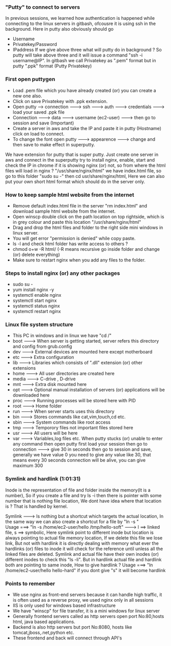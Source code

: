 ### "Putty" to connect to servers
In previous sessions, we learned how authentication is happened while connecting to the linux servers in gitbash, ofcousre it is using ssh in the background. Here in putty also obviously should go 
- Username
- Privatekey/Password
- IPaddress
If we give above three what will putty do in background ? So putty will take above three and it will issue a command "ssh -i <path-to-privatekey> username@IP". In gitbash we call Privatekey as ".pem" format but in putty ".ppk" format (Putty Privatekey)

### First open puttygen
- Load .pem file which you have already created (or) you can create a new one also.
- Click on save Privatekey with .ppk extension.
- Open putty --> connection ---> ssh ---> auth ---> credentials ---> load your saved .ppk file
- Connection ---> data ---> username (ec2-user) ---> then go to session and save (Important)
- Create a server in aws and take the IP and paste it in putty (Hostname) click on load to connect.
- To change the font open putty ---> appearence ---> change and then save to make effect in superputty.

We have extension for putty that is super putty. Just create one server in aws and connect in the superputty try to install nginx, enable, start and check the IP in chrome if it is showing nginx (or) not, so from where the html files will load in nginx ?  "/usr/share/nginx/html" we have index.html file, so go to this folder "sudo su -" then cd usr/share/nginx/html, Here we can also put your own short html format which should do in the server only.

### How to keep sample html website from the internet
- Remove default index.html file in the server "rm index.html" and download sample html website from
  the internet.
- Open winscp double click on the path location on top rightside, which is in grey colour and paste this
  location "/usr/share/nginx/html"
- Drag and drop the html files and folder to the right side mini windows in linux server.
- You will get error "permission is denied" while copy paste.
- ls -l and check html folder has write access to others ? 
- chmod o+w -R html/ (-R means recursive go inside folder and change (or) delete everything)
- Make sure to restart nginx when you add any files to the folder.

### Steps to install nginx (or) any other packages
- sudo su -
- yum install nginx -y
- systemctl enable nginx
- systemctl start nginx
- systemctl status nginx
- systemctl restart nginx

### Linux file system structure
- This PC in windows and in linux we have "cd /"
- boot ---> When server is getting started, server refers this directory and config from grub.config
- dev ---> External devices are mounted here except motherboard
- etc ---> Extra configuration 
- lib ---> Libraries which consists of ".dll" extension (or) other extensions
- home ---> All user directories are created here
- media ---> C-drive , D-drive
- mnt ---> Extra disk mounted here
- opt ---> Optional manual installation of servers (or) applications will be downloaded here
- proc ---> Running processes will be stored here with PID
- root ---> Home folder
- run ---> When server starts uses this directory
- bin ---> Stores commands like cat,vim,touch,cd etc.
- sbin ---> System commands like root access
- tmp ---> Temporory files not important files stored here
- usr ---> All users will be here
- var ---> Variables,log files etc.
When putty stucks (or) unable to enter any command then open putty first load your session then go to connection ---> give 30 in seconds then go to session and save, generally we have value 0 you need 
to give any value like 30, that means every 30 seconds connection will be alive, you can give maximum 300

### Symlink and hardlink (1:01:31)
Inode is the representation of file and folder inside the memory(It is a number), So if you create a file and try ls -i then there is pointer with some number that is nothing file location, We dont have idea where that location is ? That is handled by kernel.

Symlink ---> Is nothing but a shortcut which targets the actual location, In the same way we 
can also create a shortcut for a file by "ln -s <source-where is your file> <destination path>"  
Usage ===> "ln -s /home/ec2-user/hello /tmp/hello-soft" ---> l ==> linked file, s ==> symbolic, Here 
symlink point to different inode but location is always pointing to actual file memory location, If we 
delete this file we lose link, But not with hardlink it is directly dealing with memory what ever the hardlinks (or) files to inode it will check for the reference until unless all the linked files are 
deleted. Symlink and actual file have their own inodes (or) different inodes to check this "ls -li". 
But in hardlink actual file and hardlink both are pointing to same inode, How to give hardlink ? 
Usage ===> "ln /home/ec2-user/hello hello-hard" if you dont give "s" it will become hardlink

### Points to remember
- We use nginx as front-end servers because it can handle high traffic, it is often used as a reverse proxy,
  we used nginx only in all sessions
- IIS is only used for windows based infrastructure
- We have "winscp" for file transfer, it is a mini windows for linux server 
- Generally frontend servers called as http servers open port No:80,hosts html, java based applications.
- Backend is also http servers but port No:8080, hosts like tomcat,jboss,.net,python etc.
- These frontend and back will connect through API's
